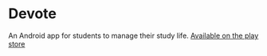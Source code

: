 # Devote
An Android app for students to manage their study life.
[Available on the play store](https://play.google.com/store/apps/details?id=com.cyberscopes.devote)
